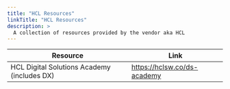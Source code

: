 ```yaml
---
title: "HCL Resources"
linkTitle: "HCL Resources"
description: >
  A collection of resources provided by the vendor aka HCL
---
```


| Resource      | Link         |
|-----------|-----------------|
| HCL Digital Solutions Academy (includes DX) | https://hclsw.co/ds-academy        |
